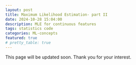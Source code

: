 ```yaml
---
layout: post
title: Maximum Likelihood Estimation- part II
date: 2024-10-28 15:04:00
description: MLE for continuous features
tags: statistics code
categories: ML-concepts
featured: true
# pretty_table: true
---
```


This page will be updated soon. Thank you for your interest.
